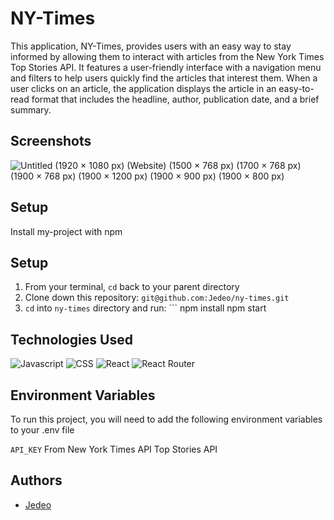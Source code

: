 
# NY-Times

This application, NY-Times, provides users with an easy way to stay informed by allowing them to interact with articles from the New York Times Top Stories API. It features a user-friendly interface with a navigation menu and filters to help users quickly find the articles that interest them. When a user clicks on an article, the application displays the article in an easy-to-read format that includes the headline, author, publication date, and a brief summary.


## Screenshots
![Untitled (1920 × 1080 px) (Website) (1500 × 768 px) (1700 × 768 px) (1900 × 768 px) (1900 × 1200 px) (1900 × 900 px) (1900 × 800 px)](https://user-images.githubusercontent.com/16736352/211704674-6a5f5af6-003a-4ef1-9e45-d9af8e6fac47.gif)

## Setup

Install my-project with npm

## Setup
  1. From your terminal, `cd` back to your parent directory
  2. Clone down this repository:
    ```
    git@github.com:Jedeo/ny-times.git
    ```
  3. `cd` into `ny-times` directory and run:
    ```
    npm install
    npm start
    
## Technologies Used

![Javascript](https://img.shields.io/badge/JavaScript-323330?style=for-the-badge&logo=javascript&logoColor=F7DF1E) 
![CSS](https://img.shields.io/badge/CSS3-1572B6?style=for-the-badge&logo=css3&logoColor=white) 
![React](https://img.shields.io/badge/react-%2320232a.svg?style=for-the-badge&logo=react&logoColor=%2361DAFB) 
![React Router](https://img.shields.io/badge/React_Router-CA4245?style=for-the-badge&logo=react-router&logoColor=white) 

## Environment Variables

To run this project, you will need to add the following environment variables to your .env file

`API_KEY` From  New York Times API Top Stories API 



## Authors

- [Jedeo](https://www.github.com/Jedeo)





